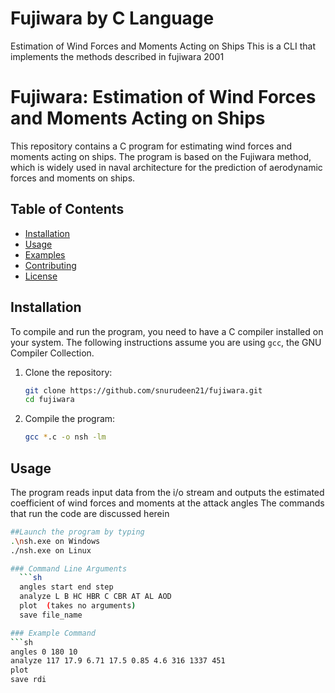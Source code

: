 # Fujiwara by C Language
Estimation of Wind Forces and Moments Acting on Ships
This is a CLI that implements the methods described in fujiwara 2001

# Fujiwara: Estimation of Wind Forces and Moments Acting on Ships

This repository contains a C program for estimating wind forces and moments acting on ships. The program is based on the Fujiwara method, which is widely used in naval architecture for the prediction of aerodynamic forces and moments on ships.

## Table of Contents

- [Installation](#installation)
- [Usage](#usage)
- [Examples](#examples)
- [Contributing](#contributing)
- [License](#license)

## Installation

To compile and run the program, you need to have a C compiler installed on your system. The following instructions assume you are using `gcc`, the GNU Compiler Collection.

1. Clone the repository:

    ```sh
    git clone https://github.com/snurudeen21/fujiwara.git
    cd fujiwara
    ```

2. Compile the program:

    ```sh
   gcc *.c -o nsh -lm
    ```

## Usage

The program reads input data from the i/o stream  and outputs the estimated coefficient of wind forces and moments at the attack angles The commands that run the code are discussed herein
```sh
##Launch the program by typing
.\nsh.exe on Windows
./nsh.exe on Linux

### Command Line Arguments
  ```sh
  angles start end step
  analyze L B HC HBR C CBR AT AL AOD
  plot  (takes no arguments)
  save file_name

### Example Command
```sh
angles 0 180 10
analyze 117 17.9 6.71 17.5 0.85 4.6 316 1337 451
plot
save rdi
